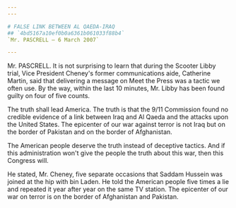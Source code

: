 ```yaml
---
---

# FALSE LINK BETWEEN AL QAEDA-IRAQ
## `4bd5167a10ef0b0a6361b061033f88b4`
`Mr. PASCRELL — 6 March 2007`

---
```



Mr. PASCRELL. It is not surprising to learn that during the Scooter 
Libby trial, Vice President Cheney's former communications aide, 
Catherine Martin, said that delivering a message on Meet the Press was 
a tactic we often use. By the way, within the last 10 minutes, Mr. 
Libby has been found guilty on four of five counts.

The truth shall lead America. The truth is that the 9/11 Commission 
found no credible evidence of a link between Iraq and Al Qaeda and the 
attacks upon the United States. The epicenter of our war against terror 
is not Iraq but on the border of Pakistan and on the border of 
Afghanistan.

The American people deserve the truth instead of deceptive tactics. 
And if this administration won't give the people the truth about this 
war, then this Congress will.

He stated, Mr. Cheney, five separate occasions that Saddam Hussein 
was joined at the hip with bin Laden. He told the American people five 
times a lie and repeated it year after year on the same TV station. The 
epicenter of our war on terror is on the border of Afghanistan and 
Pakistan.
